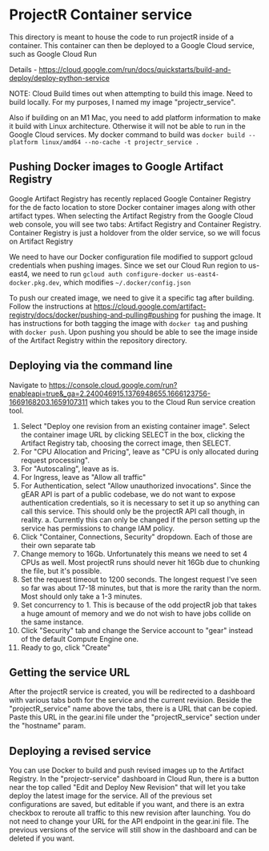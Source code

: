 # ProjectR Container service

This directory is meant to house the code to run projectR inside of a container. This container can then be deployed to a Google Cloud service, such as Google Cloud Run

Details - https://cloud.google.com/run/docs/quickstarts/build-and-deploy/deploy-python-service

NOTE: Cloud Build times out when attempting to build this image. Need to build locally. For my purposes, I named my image "projectr_service".

Also if building on an M1 Mac, you need to add platform information to make it build with Linux architecture.  Otherwise it will not be able to run in the Google Cloud services.  My docker command to build was `docker build --platform linux/amd64 --no-cache -t projectr_service .`

## Pushing Docker images to Google Artifact Registry

Google Artifact Registry has recently replaced Google Container Registry for the de facto location to store Docker container images along with other artifact types. When selecting the Artifact Registry from the Google Cloud web console, you will see two tabs: Artifact Registry and Container Registry. Container Registry is just a holdover from the older service, so we will focus on Artifact Registry

We need to have our Docker configuration file modified to support gcloud credentials when pushing images. Since we set our Cloud Run region to us-east4, we need to run `gcloud auth configure-docker us-east4-docker.pkg.dev`, which modifies `~/.docker/config.json`

To push our created image, we need to give it a specific tag after building. Follow the instructions at https://cloud.google.com/artifact-registry/docs/docker/pushing-and-pulling#pushing for pushing the image. It has instructions for both tagging the image with `docker tag` and pushing with `docker push`.  Upon pushing you should be able to see the image inside of the Artifact Registry within the repository directory.

## Deploying via the command line

Navigate to https://console.cloud.google.com/run?enableapi=true&_ga=2.240046915.1376948655.1666123756-1669168203.1659107311 which takes you to the Cloud Run service creation tool.

1. Select "Deploy one revision from an existing container image". Select the container image URL by clicking SELECT in the box, clicking the Artifact Registry tab, choosing the correct image, then SELECT.
2. For "CPU Allocation and Pricing", leave as "CPU is only allocated during request processing".
3. For "Autoscaling", leave as is.
4. For Ingress, leave as "Allow all traffic"
5. For Authentication, select "Allow unauthorized invocations". Since the gEAR API is part of a public codebase, we do not want to expose authentication credentials, so it is necessary to set it up so anything can call this service.  This should only be the projectR API call though, in reality.
  a. Currently this can only be changed if the person setting up the service has permissions to change IAM policy.
6. Click "Container, Connections, Security" dropdown.  Each of those are their own separate tab
7. Change memory to 16Gb.  Unfortunately this means we need to set 4 CPUs as well. Most projectR runs should never hit 16Gb due to chunking the file, but it's possible.
8. Set the request timeout to 1200 seconds. The longest request I've seen so far was about 17-18 minutes, but that is more the rarity than the norm.  Most should only take a 1-3 minutes.
9. Set concurrency to 1. This is because of the odd projectR job that takes a huge amount of memory and we do not wish to have jobs collide on the same instance.
10. Click "Security" tab and change the Service account to "gear" instead of the default Compute Engine one.
11. Ready to go, click "Create"

## Getting the service URL

After the projectR service is created, you will be redirected to a dashboard with various tabs both for the service and the current revision. Beside the "projectR_service" name above the tabs, there is a URL that can be copied.  Paste this URL in the gear.ini file under the "projectR_service" section under the "hostname" param.

## Deploying a revised service

You can use Docker to build and push revised images up to the Artifact Registry. In the "projectr-service" dashboard in Cloud Run, there is a button near the top called "Edit and Deploy New Revision" that will let you take deploy the latest image for the service. All of the previous set configurations are saved, but editable if you want, and there is an extra checkbox to reroute all traffic to this new revision after launching.  You do not need to change your URL for the API endpoint in the gear.ini file. The previous versions of the service will still show in the dashboard and can be deleted if you want.
